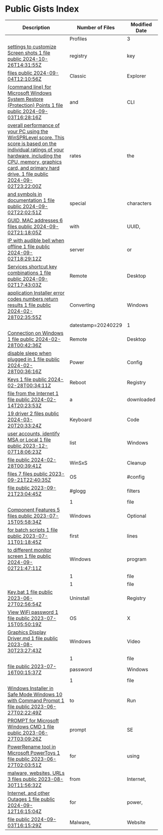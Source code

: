 # Public Gists Index
| Description | Number of Files | Modified Date |
|-------------|-----------------| ------------- |
| [](https://gist.github.com/fced1b2b5b522642871421349d701e0d) | Profiles | 3 |
| [settings to customize Screen shots	1 file	public	2024-10-26T14:31:55Z](https://gist.github.com/a4c747ac58ec82189487e84c3990c0a0) | registry | key |
| [files	public	2024-09-04T12:10:56Z](https://gist.github.com/a774b41901ca0f6a9a10028e9ec9ef1b) | Classic | Explorer |
| [(command line) for Microsoft Windows System Restore (Protection) Points	1 file	public	2024-09-03T16:28:16Z](https://gist.github.com/33142ebf325205aab5cb6b799b8bf050) | and | CLI |
| [overall performance of your PC using the WinSPRLevel score. This score is based on the individual ratings of your hardware, including the CPU, memory, graphics card, and primary hard drive.	1 file	public	2024-09-02T23:22:00Z](https://gist.github.com/98465b45056aa13a4d95fc327e46e3c9) | rates | the |
| [and symbols in documentation	1 file	public	2024-09-02T22:02:51Z](https://gist.github.com/0fecd89deeb78a40eb8a251780492704) | special | characters |
| [GUID, MAC addresses	6 files	public	2024-09-02T21:18:05Z](https://gist.github.com/6f60ca5c38169d262e155fb10ccc3062) | with | UUID, |
| [IP with audible bell when offline	1 file	public	2024-09-02T18:29:12Z](https://gist.github.com/66bb06c4ca3b0b9ae38042044766c1e7) | server | or |
| [Services shortcut key combinations	1 file	public	2024-09-02T17:43:03Z](https://gist.github.com/731401953fd12ad8e955482b0ca06689) | Remote | Desktop |
| [application Installer error codes numbers return results	1 file	public	2024-02-28T02:35:55Z](https://gist.github.com/6766a8cbea30e00771affcd435d7960f) | Converting | Windows |
| [](https://gist.github.com/bde8827ea8d5910e909bb5bbfe41cdce) | datestamp=20240229 | 1 |
| [Connection on Windows	1 file	public	2024-02-28T00:42:36Z](https://gist.github.com/89b2c2d24c9372152db9c66ec3393c58) | Remote | Desktop |
| [disable sleep when plugged in	1 file	public	2024-02-28T00:36:16Z](https://gist.github.com/c15b8499610318c97cb96d6602bda9a5) | Power | Config |
| [Keys	1 file	public	2024-02-28T00:34:11Z](https://gist.github.com/d76954f4525edfa54a37452fd8b10ece) | Reboot | Registry |
| [file from the Internet	1 file	public	2024-02-14T20:23:53Z](https://gist.github.com/f940421d28b087476d63ce49fd966399) | a | downloaded |
| [19 driver	2 files	public	2024-03-20T20:33:24Z](https://gist.github.com/a08ecfa460753bec8788967ee38c511d) | Keyboard | Code |
| [user accounts, identify MSA or Local	1 file	public	2023-12-07T18:06:23Z](https://gist.github.com/cff7bb1719b98278b5499affcf7af6ee) | list | Windows |
| [file	public	2024-02-28T00:39:41Z](https://gist.github.com/2150686ff833e1f6cd00bc4345aa869b) | WinSxS | Cleanup |
| [files	7 files	public	2023-09-21T22:40:35Z](https://gist.github.com/e4928b7679f33e79831726901b08f610) | OS | #config |
| [file	public	2023-09-21T23:04:45Z](https://gist.github.com/d18ed126659eba7f30d55cf0f5b8fdfa) | #glogg | filters |
| [](https://gist.github.com/1c493c45cfdf0f7f2360f92e3d1128b1) | 1 | file |
| [Component Features	5 files	public	2023-07-15T05:58:34Z](https://gist.github.com/949e46e5bfcc84223edd645ffd35928f) | Windows | Optional |
| [for batch scripts	1 file	public	2023-07-11T01:18:45Z](https://gist.github.com/ff19c0625ec1e393bdb3fbbf597810cc) | first | lines |
| [to different monitor screen	1 file	public	2024-09-02T21:47:11Z](https://gist.github.com/4df4076f171c81c113eb96f50b23b633) | Windows | program |
| [](https://gist.github.com/e67e8fba9e0926433c84348af96b83fc) | 1 | file |
| [](https://gist.github.com/a08ee0040e36586ffa577673e10d4ef0) | 1 | file |
| [Key.bat	1 file	public	2023-06-27T02:56:54Z](https://gist.github.com/9c4369f3b2d5473ef9e2ab382c7e0ad8) | Uninstall | Registry |
| [View WiFi password	1 file	public	2023-07-15T05:50:19Z](https://gist.github.com/f0c99e24c08119b5d308f5a9829cabda) | OS | X |
| [Graphics Display Driver.md	1 file	public	2023-08-30T23:27:43Z](https://gist.github.com/7c6e9bb2cdf4ecc2db1afa1c012c73ee) | Windows | Video |
| [](https://gist.github.com/4f0a1e704e26fa3302a1fa6d98d68df9) | 1 | file |
| [file	public	2023-07-16T00:15:37Z](https://gist.github.com/a6121492c3e4b2ccc9bca42c6cd59f8e) | password | Windows |
| [](https://gist.github.com/19b19fd74f5b864115183091c4ff5ecd) | 1 | file |
| [Windows Installer in Safe Mode Windows 10 with Command Prompt	1 file	public	2023-06-27T02:22:49Z](https://gist.github.com/159f5cb6c4cb19c84f7ac2408054d89a) | to | Run |
| [PROMPT for Microsoft Windows CMD	1 file	public	2023-06-27T03:09:26Z](https://gist.github.com/e4d673bf61573b8d6ea1bc50a71003cd) | prompt | SE |
| [PowerRename tool in Microsoft PowerToys	1 file	public	2023-06-27T02:03:51Z](https://gist.github.com/d64569b29a491a22270628eaec8899a0) | for | using |
| [malware, websites, URLs	3 files	public	2023-08-30T11:56:32Z](https://gist.github.com/e7d98081f6e30e8a373b439c75ef0266) | from | Internet, |
| [Internet, and other Outages	1 file	public	2024-09-12T16:15:04Z](https://gist.github.com/2bcb84a82cb000fca5dcf001a7f81cd4) | for | power, |
| [file	public	2024-09-03T16:15:29Z](https://gist.github.com/9a82f5404196137fb8a88d3f49bf4499) | Malware, | Website |
